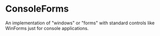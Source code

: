 # ConsoleForms
An implementation of "windows" or "forms" with standard controls like WinForms just for console applications.
